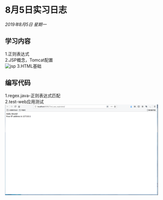 # 8月5日实习日志  
*2019年8月5日 星期一*  
## 学习内容  
1.正则表达式  
2.JSP概念，Tomcat配置  
![jsp](https://www.runoob.com/wp-content/uploads/2014/01/jsp-processing.jpg)
3.HTML基础  
## 编写代码　　
1.regex.java-正则表达式匹配  
2.test-web应用测试  
![test](test.png)